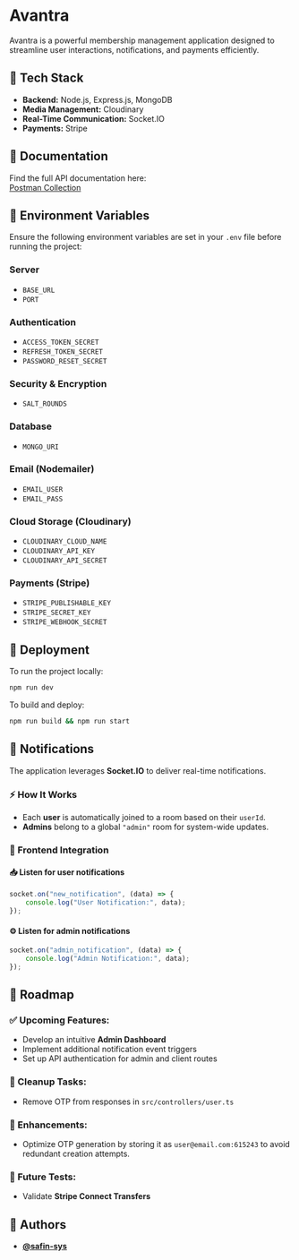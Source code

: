 # Avantra

Avantra is a powerful membership management application designed to streamline user interactions, notifications, and payments efficiently.

## 🚀 Tech Stack

- **Backend:** Node.js, Express.js, MongoDB
- **Media Management:** Cloudinary
- **Real-Time Communication:** Socket.IO
- **Payments:** Stripe

## 📖 Documentation

Find the full API documentation here:  
[Postman Collection](https://spark-tech-1674.postman.co/workspace/Spark-Tech-Workspace~3dc67139-acf2-4e3c-bea2-20bc71e1fb41/collection/41742263-78841f1a-37b3-493e-a2fc-a1c85c637a80?action=share&creator=41742263)

## 🔑 Environment Variables

Ensure the following environment variables are set in your `.env` file before running the project:

### Server
- `BASE_URL`
- `PORT`

### Authentication
- `ACCESS_TOKEN_SECRET`
- `REFRESH_TOKEN_SECRET`
- `PASSWORD_RESET_SECRET`

### Security & Encryption
- `SALT_ROUNDS`

### Database
- `MONGO_URI`

### Email (Nodemailer)
- `EMAIL_USER`
- `EMAIL_PASS`

### Cloud Storage (Cloudinary)
- `CLOUDINARY_CLOUD_NAME`
- `CLOUDINARY_API_KEY`
- `CLOUDINARY_API_SECRET`

### Payments (Stripe)
- `STRIPE_PUBLISHABLE_KEY`
- `STRIPE_SECRET_KEY`
- `STRIPE_WEBHOOK_SECRET`

## 🚀 Deployment

To run the project locally:

```bash
npm run dev
```

To build and deploy:

```bash
npm run build && npm run start
```

## 🔔 Notifications

The application leverages **Socket.IO** to deliver real-time notifications.

### ⚡ How It Works

- Each **user** is automatically joined to a room based on their `userId`.
- **Admins** belong to a global `"admin"` room for system-wide updates.

### 🎯 Frontend Integration

#### 📥 Listen for user notifications
```javascript
socket.on("new_notification", (data) => {
    console.log("User Notification:", data);
});
```

#### ⚙️ Listen for admin notifications
```javascript
socket.on("admin_notification", (data) => {
    console.log("Admin Notification:", data);
});
```

## 📌 Roadmap

### ✅ Upcoming Features:
- Develop an intuitive **Admin Dashboard**
- Implement additional notification event triggers
- Set up API authentication for admin and client routes

### 🧹 Cleanup Tasks:
- Remove OTP from responses in `src/controllers/user.ts`

### 🚀 Enhancements:
- Optimize OTP generation by storing it as `user@email.com:615243` to avoid redundant creation attempts.

### 🔬 Future Tests:
- Validate **Stripe Connect Transfers**

## 👥 Authors

- **[@safin-sys](https://www.github.com/safin-sys)**
